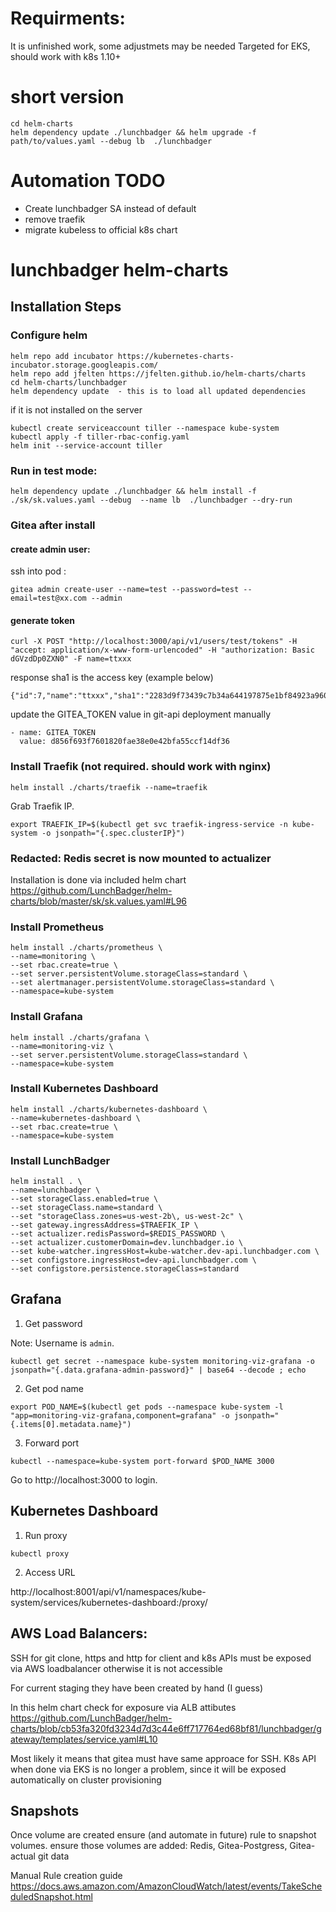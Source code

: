 # Requirments:
It is unfinished work, some adjustmets may be needed
Targeted for EKS, should work with k8s 1.10+

# short version
```
cd helm-charts
helm dependency update ./lunchbadger && helm upgrade -f path/to/values.yaml --debug lb  ./lunchbadger
```

# Automation TODO
- Create lunchbadger SA instead of default
- remove traefik
- migrate kubeless to official k8s chart

# lunchbadger helm-charts

## Installation Steps
### Configure helm
```
helm repo add incubator https://kubernetes-charts-incubator.storage.googleapis.com/
helm repo add jfelten https://jfelten.github.io/helm-charts/charts
cd helm-charts/lunchbadger
helm dependency update  - this is to load all updated dependencies
```

if it is not installed on the server 
```
kubectl create serviceaccount tiller --namespace kube-system
kubectl apply -f tiller-rbac-config.yaml
helm init --service-account tiller
```

### Run in test mode:
```
helm dependency update ./lunchbadger && helm install -f ./sk/sk.values.yaml --debug  --name lb  ./lunchbadger --dry-run
```

### Gitea after install 
#### create admin user:
ssh into pod : 
```
gitea admin create-user --name=test --password=test --email=test@xx.com --admin
```

#### generate token
```
curl -X POST "http://localhost:3000/api/v1/users/test/tokens" -H "accept: application/x-www-form-urlencoded" -H "authorization: Basic dGVzdDp0ZXN0" -F name=ttxxx
```

response sha1 is the access key (example below)
```
{"id":7,"name":"ttxxx","sha1":"2283d9f73439c7b34a644197875e1bf84923a960"}
```
update the GITEA_TOKEN value in git-api deployment manually
```
- name: GITEA_TOKEN
  value: d856f693f7601820fae38e0e42bfa55ccf14df36
```

### Install Traefik (not required. should work with nginx)

```
helm install ./charts/traefik --name=traefik
```

Grab Traefik IP.

```
export TRAEFIK_IP=$(kubectl get svc traefik-ingress-service -n kube-system -o jsonpath="{.spec.clusterIP}")
```

### Redacted: Redis secret is now mounted to actualizer
Installation is done via included helm chart 
https://github.com/LunchBadger/helm-charts/blob/master/sk/sk.values.yaml#L96

### Install Prometheus

```
helm install ./charts/prometheus \
--name=monitoring \
--set rbac.create=true \
--set server.persistentVolume.storageClass=standard \
--set alertmanager.persistentVolume.storageClass=standard \
--namespace=kube-system
```

### Install Grafana

```
helm install ./charts/grafana \
--name=monitoring-viz \
--set server.persistentVolume.storageClass=standard \
--namespace=kube-system
```

### Install Kubernetes Dashboard

```
helm install ./charts/kubernetes-dashboard \
--name=kubernetes-dashboard \
--set rbac.create=true \
--namespace=kube-system
```

### Install LunchBadger

```
helm install . \
--name=lunchbadger \
--set storageClass.enabled=true \
--set storageClass.name=standard \
--set "storageClass.zones=us-west-2b\, us-west-2c" \
--set gateway.ingressAddress=$TRAEFIK_IP \
--set actualizer.redisPassword=$REDIS_PASSWORD \
--set actualizer.customerDomain=dev.lunchbadger.io \
--set kube-watcher.ingressHost=kube-watcher.dev-api.lunchbadger.com \
--set configstore.ingressHost=dev-api.lunchbadger.com \
--set configstore.persistence.storageClass=standard
```


## Grafana

1. Get password

Note: Username is `admin`.

```
kubectl get secret --namespace kube-system monitoring-viz-grafana -o jsonpath="{.data.grafana-admin-password}" | base64 --decode ; echo
```

2. Get pod name

```
export POD_NAME=$(kubectl get pods --namespace kube-system -l "app=monitoring-viz-grafana,component=grafana" -o jsonpath="{.items[0].metadata.name}")
```

3. Forward port

```
kubectl --namespace=kube-system port-forward $POD_NAME 3000 
```

Go to http://localhost:3000 to login.

## Kubernetes Dashboard

1. Run proxy

```
kubectl proxy
```

2. Access URL

http://localhost:8001/api/v1/namespaces/kube-system/services/kubernetes-dashboard:/proxy/

## AWS Load Balancers:
SSH for git clone, https and http for client and k8s APIs must be exposed via AWS loadbalancer otherwise it is not accessible 

For current staging they have been created by hand (I guess)

In this helm chart check for exposure via ALB attibutes
https://github.com/LunchBadger/helm-charts/blob/cb53fa320fd3234d7d3c44e6ff717764ed68bf81/lunchbadger/gateway/templates/service.yaml#L10

Most likely it means that gitea must have same approace for SSH.
K8s API when done via EKS is no longer a problem, since it will be exposed automatically on cluster provisioning

## Snapshots
Once volume are created ensure (and automate in future) rule to snapshot volumes.
ensure those volumes are added: Redis, Gitea-Postgress, Gitea-actual git data 

Manual Rule creation guide
https://docs.aws.amazon.com/AmazonCloudWatch/latest/events/TakeScheduledSnapshot.html

